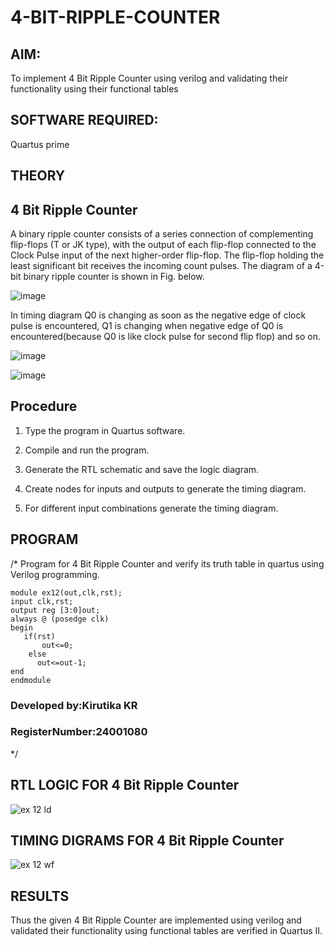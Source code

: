# 4-BIT-RIPPLE-COUNTER

## **AIM:**

To implement  4 Bit Ripple Counter using verilog and validating their functionality using their functional tables

## **SOFTWARE REQUIRED:**

Quartus prime

## **THEORY**

## **4 Bit Ripple Counter**

A binary ripple counter consists of a series connection of complementing flip-flops (T or JK type), with the output of each flip-flop connected to the Clock Pulse input of the next higher-order flip-flop. The flip-flop holding the least significant bit receives the incoming count pulses. The diagram of a 4-bit binary ripple counter is shown in Fig. below.

![image](https://github.com/naavaneetha/4-BIT-RIPPLE-COUNTER/assets/154305477/cb4b74d4-31ab-4359-95d0-d22e67daba13)

In timing diagram Q0 is changing as soon as the negative edge of clock pulse is encountered, Q1 is changing when negative edge of Q0 is encountered(because Q0 is like clock pulse for second flip flop) and so on.

![image](https://github.com/naavaneetha/4-BIT-RIPPLE-COUNTER/assets/154305477/a573a7d6-014e-4e54-93e6-e2ac9530960b)

![image](https://github.com/naavaneetha/4-BIT-RIPPLE-COUNTER/assets/154305477/85e1958a-2fc1-49bb-9a9f-d58ccbf3663c)

## **Procedure**
1.	Type the program in Quartus software.

2.	Compile and run the program.

3.	Generate the RTL schematic and save the logic diagram.

4.	Create nodes for inputs and outputs to generate the timing diagram.

5.	For different input combinations generate the timing diagram.

## **PROGRAM**

/* Program for 4 Bit Ripple Counter and verify its truth table in quartus using Verilog programming.
~~~
module ex12(out,clk,rst);
input clk,rst;
output reg [3:0]out;
always @ (posedge clk)
begin
   if(rst)
	   out<=0;
	else
      out<=out-1;
end
endmodule
~~~ 		
 ### Developed by:Kirutika KR 
 ### RegisterNumber:24001080
*/

## **RTL LOGIC FOR 4 Bit Ripple Counter**
![ex 12 ld](https://github.com/user-attachments/assets/e236bb59-425a-420a-b332-457775b704fc)

## **TIMING DIGRAMS FOR 4 Bit Ripple Counter**
![ex 12 wf](https://github.com/user-attachments/assets/159e954c-01de-4dd2-9c41-58f5eda0bdd7)

## **RESULTS**
Thus the given 4 Bit Ripple Counter are implemented using verilog and validated their functionality using functional tables are verified in Quartus II.
